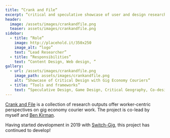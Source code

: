 ```yaml
---
title: “Crank and File“
excerpt: “critical and speculative showcase of user and design research with gig economy couriers”
header:
  image: /assets/images/crankandfile.png
  teaser: assets/images/crankandfile.png
sidebar:
  - title: “Role”
    image: http://placehold.it/350x250
    image_alt: “logo”
    text: “Lead Researcher”
  - title: “Responsibilities”
    text: “Content Design, Web design, ”
gallery:
  - url: /assets/images/crankandfile.png
    image_path: assets/images/crankandfile.png
    alt: “Showcase of Critical Design with Gig Economy Couriers”
  - title: “Tools and frameworks”
    text: “Speculative Design, Game Design, Critical Geography, Co-design, Design Fiction” 
---   
```


[Crank and File](https://crankandfile.co.uk) is a collection of research outputs offer worker-centric perspectives on gig economy courier work. The project is co-lead by myself and [Ben Kirman]().

Having started development in 2019 with [Switch-Gig](https://switchgig.wordpress.com), this project has continued to develop! 



